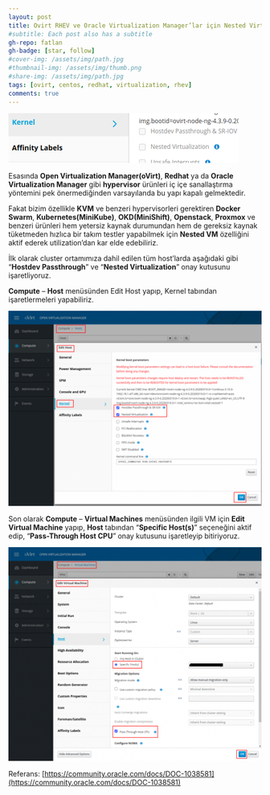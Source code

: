 ```yaml
---
layout: post
title: Ovirt RHEV ve Oracle Virtualization Manager’lar için Nested Virtualization(iç içe sanallaştırma) Yapılandırması
#subtitle: Each post also has a subtitle
gh-repo: fatlan
gh-badge: [star, follow]
#cover-img: /assets/img/path.jpg
#thumbnail-img: /assets/img/thumb.png
#share-img: /assets/img/path.jpg
tags: [ovirt, centos, redhat, virtualization, rhev]
comments: true
---
```

![Crepe](/assets/img/ovirt-nested-conf/ov-nest-conf01.png)

Esasında **Open Virtualization Manager(oVirt)**, **Redhat** ya da **Oracle Virtualization Manager** gibi **hypervisor** ürünleri iç içe sanallaştırma yöntemini pek önermediğinden varsayılanda bu yapı kapalı gelmektedir.

Fakat bizim özellikle **KVM** ve benzeri hypervisorleri gerektiren **Docker Swarm**, **Kubernetes(MiniKube)**, **OKD(MiniShift)**, **Openstack**, **Proxmox** ve benzeri ürünleri hem yetersiz kaynak durumundan hem de gereksiz kaynak tüketmeden hızlıca bir takım testler yapabilmek için **Nested VM** özelliğini aktif ederek utilization’dan kar elde edebiliriz.

İlk olarak cluster ortamımıza dahil edilen tüm host’larda aşağıdaki gibi “**Hostdev Passthrough**” ve “**Nested Virtualization**” onay kutusunu işaretliyoruz.

**Compute** – **Host** menüsünden Edit Host yapıp, Kernel tabından işaretlermeleri yapabiliriz.

![Crepe](/assets/img/ovirt-nested-conf/ov-nest-conf02.png)

Son olarak **Compute** – **Virtual Machines** menüsünden ilgili VM için **Edit Virtual Machine** yapıp, **Host** tabından “**Specific Host(s)**” seçeneğini aktif edip, “**Pass-Through Host CPU**” onay kutusunu işaretleyip bitiriyoruz.

![Crepe](/assets/img/ovirt-nested-conf/ov-nest-conf03.png)


Referans: [https://community.oracle.com/docs/DOC-1038581](https://community.oracle.com/docs/DOC-1038581) <br>
